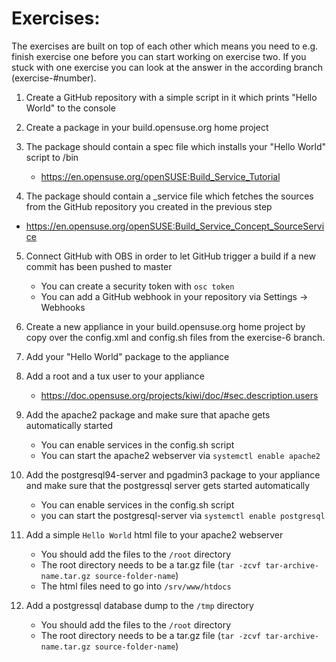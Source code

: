 # Exercises:

The exercises are built on top of each other which means you need to e.g. finish exercise one before you can start working on exercise two.
If you stuck with one exercise you can look at the answer in the according branch (exercise-#number).

1. Create a GitHub repository with a simple script in it which prints "Hello World" to the console

2. Create a package in your build.opensuse.org home project

3. The package should contain a spec file which installs your "Hello World" script to /bin
      * https://en.opensuse.org/openSUSE:Build_Service_Tutorial

4. The package should contain a _service file which fetches the sources from the GitHub repository you created in the previous step
  * https://en.opensuse.org/openSUSE:Build_Service_Concept_SourceService

5. Connect GitHub with OBS in order to let GitHub trigger a build if a new commit has been pushed to master
      * You can create a security token with `osc token`
      * You can add a GitHub webhook in your repository via Settings -> Webhooks

6. Create a new appliance in your build.opensuse.org home project by copy over the config.xml and config.sh files from the exercise-6 branch.

7. Add your "Hello World" package to the appliance

8. Add a root and a tux user to your appliance
      * https://doc.opensuse.org/projects/kiwi/doc/#sec.description.users

9. Add the apache2 package and make sure that apache gets automatically started
      * You can enable services in the config.sh script
      * You can start the apache2 webserver via ``systemctl enable apache2``

10. Add the postgresql94-server and pgadmin3 package to your appliance and make sure that the postgressql server gets started automatically
      * You can enable services in the config.sh script
      * you can start the postgresql-server via ``systemctl enable postgresql``

11. Add a simple ``Hello World`` html file to your apache2 webserver
      * You should add the files to the ``/root`` directory
      * The root directory needs to be a tar.gz file (``tar -zcvf tar-archive-name.tar.gz source-folder-name``)
      * The html files need to go into ``/srv/www/htdocs``

12. Add a postgressql database dump to the `/tmp` directory
      * You should add the files to the ``/root`` directory
      * The root directory needs to be a tar.gz file (``tar -zcvf tar-archive-name.tar.gz source-folder-name``)
